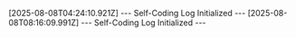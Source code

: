 [2025-08-08T04:24:10.921Z] --- Self-Coding Log Initialized ---
[2025-08-08T08:16:09.991Z] --- Self-Coding Log Initialized ---
